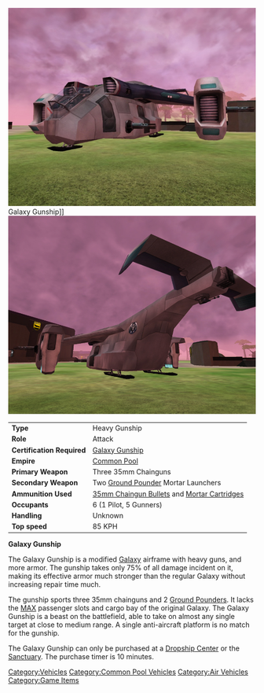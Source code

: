 ![](images/GalGunshipFront.jpg "fig:GalGunshipFront.jpg") Galaxy Gunship\]\]
![](images/GalGunShipRear.jpg "fig:GalGunShipRear.jpg")

|                            |                                                                                                |
| -------------------------- | ---------------------------------------------------------------------------------------------- |
| **Type**                   | Heavy Gunship                                                                                  |
| **Role**                   | Attack                                                                                         |
| **Certification Required** | [Galaxy Gunship](<Galaxy_Gunship_(Certification)>)                                             |
| **Empire**                 | [Common Pool](../terminology/Common_Pool.md)                                                                  |
| **Primary Weapon**         | Three 35mm Chainguns                                                                           |
| **Secondary Weapon**       | Two [Ground Pounder](../terminology/Ground_Pounder.md) Mortar Launchers                                       |
| **Ammunition Used**        | [35mm Chaingun Bullets](../ammunition/35mm_Chaingun_Bullets.md) and [Mortar Cartridges](../ammunition/Mortar_Cartridge.md) |
| **Occupants**              | 6 (1 Pilot, 5 Gunners)                                                                         |
| **Handling**               | Unknown                                                                                        |
| **Top speed**              | 85 KPH                                                                                         |

**Galaxy Gunship**

The Galaxy Gunship is a modified [Galaxy](Galaxy.md) airframe
with heavy guns, and more armor. The gunship takes only 75% of all
damage incident on it, making its effective armor much stronger than the
regular Galaxy without increasing repair time much.

The gunship sports three 35mm chainguns and 2 [Ground
Pounders](../terminology/Ground_Pounder.md). It lacks the [MAX](../items/Mechanized_Assault_Exo-Suit.md)
passenger slots and cargo bay of the original Galaxy. The Galaxy Gunship
is a beast on the battlefield, able to take on almost any single target
at close to medium range. A single anti-aircraft platform is no match
for the gunship.

The Galaxy Gunship can only be purchased at a [Dropship
Center](../locations/Dropship_Center.md) or the
[Sanctuary](../locations/Sanctuary.md). The purchase timer is 10 minutes.

[Category:Vehicles](Category:Vehicles.md) [Category:Common Pool
Vehicles](Category:Common_Pool_Vehicles.md) [Category:Air
Vehicles](Category:Air_Vehicles.md) [Category:Game
Items](Category:Game_Items.md)
